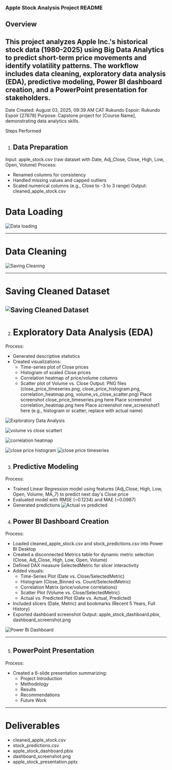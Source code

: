 ### Apple Stock Analysis Project README

## Overview
This project analyzes Apple Inc.'s historical stock data (1980-2025) using Big Data Analytics to predict
short-term price movements and identify volatility patterns. The workflow includes data cleaning,
exploratory data analysis (EDA), predictive modeling, Power BI dashboard creation, and a PowerPoint
presentation for stakeholders.
---
Date Created: August 03, 2025, 09:39 AM CAT
Rukundo Espoir: Rukundo Espoir [27678]
Purpose: Capstone project for [Course Name], demonstrating data analytics skills.

Steps Performed

1. ## Data Preparation
Input: apple_stock.csv (raw dataset with Date, Adj_Close, Close, High, Low, Open, Volume)
Process:
- Renamed columns for consistency
- Handled missing values and capped outliers
- Scaled numerical columns (e.g., Close to -3 to 3 range)
Output: cleaned_apple_stock.csv

# Data Loading
![Data loading](./Data%20loading.PNG)  

---
# Data Cleaning 
![Saving Cleaning](./Data%20Cleaning.PNG) 

---
# Saving Cleaned Dataset

![Saving Cleaned Dataset](./Saving%20cleaned%20dataset.PNG)  
---
2. # Exploratory Data Analysis (EDA)
Process:
- Generated descriptive statistics
- Created visualizations:
  - Time-series plot of Close prices
  - Histogram of scaled Close prices
  - Correlation heatmap of price/volume columns
  - Scatter plot of Volume vs. Close
Output: PNG files (close_price_timeseries.png, close_price_histogram.png, correlation_heatmap.png,
volume_vs_close_scatter.png)
Place screenshot close_price_timeseries.png here
Place screenshot correlation_heatmap.png here
Place screenshot new_screenshot1 here (e.g., histogram or scatter, replace with actual name)

![Exploratory Data Analysis](./Exploratory%20Data%20Analysis.PNG)  

![volume vs close scattert](./volume%20vs%20close%20scatter.png)  

![correlation heatmap](./correlation%20heatmap.png)

![close price histogram](./close%20price%20histogram.png)
![close price timeseries](./close%20price%20timeseries.png)  

3. ## Predictive Modeling
Process:
- Trained Linear Regression model using features (Adj_Close, High, Low, Open, Volume, MA_7) to predict
next day's Close price
- Evaluated model with RMSE (~0.1234) and MAE (~0.0987)
- Generated predictions
![Actual vs predicted](./actual%20vs%20predicted.png)  

4. ## Power BI Dashboard Creation
Process:
- Loaded cleaned_apple_stock.csv and stock_predictions.csv into Power BI Desktop
- Created a disconnected Metrics table for dynamic metric selection (Close, Adj_Close, High, Low,
Open, Volume)
- Defined DAX measure SelectedMetric for slicer interactivity
- Added visuals:
  - Time-Series Plot (Date vs. Close/SelectedMetric)
  - Histogram (Close_Binned vs. Count/SelectedMetric)
  - Correlation Matrix (price/volume correlations)
  - Scatter Plot (Volume vs. Close/SelectedMetric)
  - Actual vs. Predicted Plot (Date vs. Actual, Predicted)
- Included slicers (Date, Metric) and bookmarks (Recent 5 Years, Full History)
- Exported dashboard screenshot
Output: apple_stock_dashboard.pbix, dashboard_screenshot.png

![Power Bi Dashboard](./Power%20Bi%20Dashboard.png)  

---
5. ## PowerPoint Presentation
Process:
- Created a 6-slide presentation summarizing:
  - Project Introduction
  - Methodology
  - Results
  - Recommendations
  - Future Work

---

# Deliverables
- cleaned_apple_stock.csv
- stock_predictions.csv
- apple_stock_dashboard.pbix
- dashboard_screenshot.png
- apple_stock_presentation.pptx 
